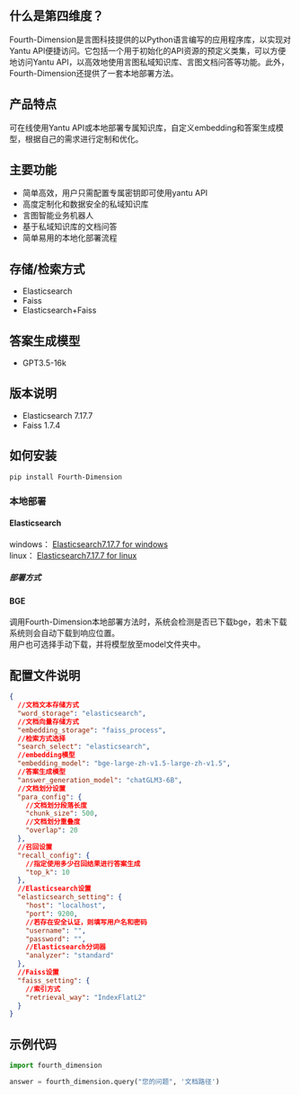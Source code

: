 ## 什么是第四维度？
Fourth-Dimension是言图科技提供的以Python语言编写的应用程序库，以实现对Yantu API便捷访问。它包括一个用于初始化的API资源的预定义类集，可以方便地访问Yantu API，以高效地使用言图私域知识库、言图文档问答等功能。此外，Fourth-Dimension还提供了一套本地部署方法。

## 产品特点
可在线使用Yantu API或本地部署专属知识库，自定义embedding和答案生成模型，根据自己的需求进行定制和优化。

## 主要功能
* 简单高效，用户只需配置专属密钥即可使用yantu API
* 高度定制化和数据安全的私域知识库
* 言图智能业务机器人
* 基于私域知识库的文档问答
* 简单易用的本地化部署流程

## 存储/检索方式
* Elasticsearch
* Faiss
* Elasticsearch+Faiss

## 答案生成模型
* GPT3.5-16k

## 版本说明
* Elasticsearch 7.17.7
* Faiss 1.7.4


## 如何安装
```
pip install Fourth-Dimension
```
### 本地部署
#### Elasticsearch
windows：
[Elasticsearch7.17.7 for windows](https://artifacts.elastic.co/downloads/elasticsearch/elasticsearch-7.17.7-windows-x86_64.zip)  
linux：
[Elasticsearch7.17.7 for linux](https://artifacts.elastic.co/downloads/elasticsearch/elasticsearch-7.17.7-linux-x86_64.tar.gz)
##### 部署方式


#### BGE
调用Fourth-Dimension本地部署方法时，系统会检测是否已下载bge，若未下载系统则会自动下载到响应位置。  
用户也可选择手动下载，并将模型放至model文件夹中。


## 配置文件说明
```json
{
  //文档文本存储方式
  "word_storage": "elasticsearch",
  //文档向量存储方式
  "embedding_storage": "faiss_process",
  //检索方式选择
  "search_select": "elasticsearch",
  //embedding模型
  "embedding_model": "bge-large-zh-v1.5-large-zh-v1.5",
  //答案生成模型
  "answer_generation_model": "chatGLM3-6B",
  //文档划分设置
  "para_config": {
    //文档划分段落长度
    "chunk_size": 500,
    //文档划分重叠度
    "overlap": 20
  },
  //召回设置
  "recall_config": {
    //指定使用多少召回结果进行答案生成
    "top_k": 10
  },
  //Elasticsearch设置
  "elasticsearch_setting": {
    "host": "localhost",
    "port": 9200,
    //若存在安全认证，则填写用户名和密码
    "username": "",
    "password": "",
    //Elasticsearch分词器
    "analyzer": "standard"
  },
  //Faiss设置
  "faiss_setting": {
    //索引方式
    "retrieval_way": "IndexFlatL2"
  }
}
```

## 示例代码
```python
import fourth_dimension

answer = fourth_dimension.query("您的问题", '文档路径')
```